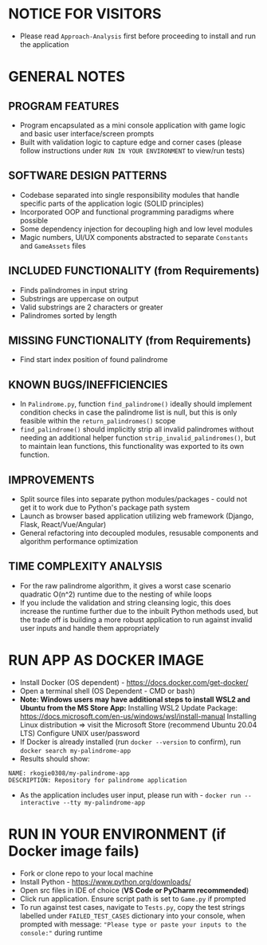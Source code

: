 # NOTICE FOR VISITORS
- Please read `Approach-Analysis` first before proceeding to install and run the application


# GENERAL NOTES

PROGRAM FEATURES
----------------
- Program encapsulated as a mini console application with game logic and basic user interface/screen prompts
- Built with validation logic to capture edge and corner cases (please follow instructions under `RUN IN YOUR ENVIRONMENT` to view/run tests)


SOFTWARE DESIGN PATTERNS
------------------------
- Codebase separated into single responsibility modules that handle specific parts of the application logic (SOLID principles)
- Incorporated OOP and functional programming paradigms where possible
- Some dependency injection for decoupling high and low level modules
- Magic numbers, UI/UX components abstracted to separate `Constants` and `GameAssets` files


INCLUDED FUNCTIONALITY (from Requirements)
------------------------------------------
- Finds palindromes in input string
- Substrings are uppercase on output
- Valid substrings are 2 characters or greater
- Palindromes sorted by length


MISSING FUNCTIONALITY (from Requirements)
-----------------------------------------
- Find start index position of found palindrome



KNOWN BUGS/INEFFICIENCIES 
----------
- In `Palindrome.py`, function `find_palindrome()` ideally should implement condition checks in case the palindrome list is null, but this is only feasible within the `return_palindromes()` scope
- `find_palindrome()` should implicitly strip all invalid palindromes without needing an additional helper function `strip_invalid_palindromes()`, but to maintain lean functions, this functionality was exported to its own function. 


IMPROVEMENTS
------------
- Split source files into separate python modules/packages - could not get it to work due to Python's package path system
- Launch as browser based application utilizing web framework (Django, Flask, React/Vue/Angular)
- General refactoring into decoupled modules, resusable components and algorithm performance optimization


TIME COMPLEXITY ANALYSIS
------------------------
- For the raw palindrome algorithm, it gives a worst case scenario quadratic O(n^2) runtime due to the nesting of while loops
- If you include the validation and string cleansing logic, this does increase the runtime further due to the inbuilt Python methods used, but the trade off is building 
a more robust application to run against invalid user inputs and handle them appropriately



# RUN APP AS DOCKER IMAGE
- Install Docker (OS dependent) - https://docs.docker.com/get-docker/
- Open a terminal shell (OS Dependent - CMD or bash) 
- **Note: Windows users may have additional steps to install WSL2 and Ubuntu from the MS Store App:** 
    Installing WSL2 Update Package: https://docs.microsoft.com/en-us/windows/wsl/install-manual
    Installing Linux distribution => visit the Microsoft Store (recommend Ubuntu 20.04 LTS)
    Configure UNIX user/password
- If Docker is already installed (run `docker --version` to confirm), run `docker search my-palindrome-app`
- Results should show:
```
NAME: rkogie0308/my-palindrome-app 
DESCRIPTION: Repository for palindrome application
```
- As the application includes user input, please run with - `docker run --interactive --tty my-palindrome-app`


# RUN IN YOUR ENVIRONMENT (if Docker image fails)
- Fork or clone repo to your local machine
- Install Python - https://www.python.org/downloads/
- Open src files in IDE of choice (**VS Code or PyCharm recommended**)
- Click run application. Ensure script path is set to `Game.py` if prompted
- To run against test cases, navigate to `Tests.py`, copy the test strings labelled under `FAILED_TEST_CASES` dictionary into your console, when prompted with message: `"Please type or paste your inputs to the console:"` during runtime